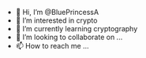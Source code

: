 - 👋 Hi, I’m @BluePrincessA
- 👀 I’m interested in crypto
- 🌱 I’m currently learning cryptography
- 💞️ I’m looking to collaborate on ...
- 📫 How to reach me ...

<!---
BluePrincessA/BluePrincessA is a ✨ special ✨ repository because its `README.md` (this file) appears on your GitHub profile.
You can click the Preview link to take a look at your changes.
--->
